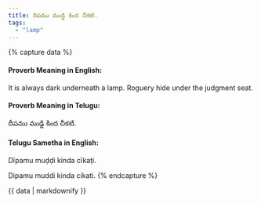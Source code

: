 ```yaml
---
title: దీపము ముడ్డి కింద చీకటి.
tags:
  - "lamp"
---
```


{% capture data %}
#### Proverb Meaning in English:
It is always dark underneath a lamp.
Roguery hide under the judgment seat.

#### Proverb Meaning in Telugu:
దీపము ముడ్డి కింద చీకటి.

#### Telugu Sametha in English:
Dīpamu muḍḍi kinda cīkaṭi.

Dipamu muddi kinda cikati.
{% endcapture %}

{{ data | markdownify }}

